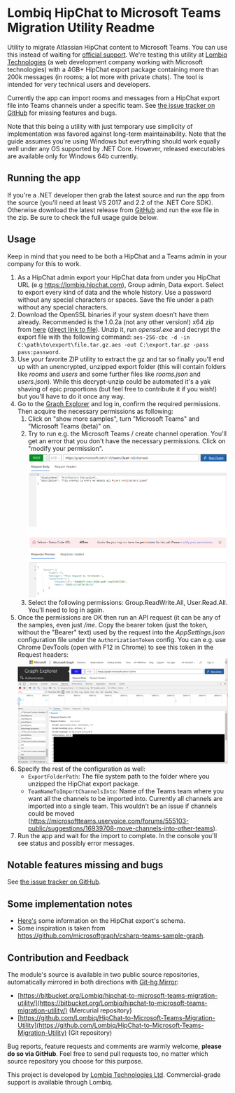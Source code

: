 ﻿# Lombiq HipChat to Microsoft Teams Migration Utility Readme



Utility to migrate Atlassian HipChat content to Microsoft Teams. You can use this instead of waiting for [official support](https://microsoftteams.uservoice.com/forums/555103-public/suggestions/16933120-importing-from-slack-hipchat-flowdock-basecamp). We're testing this utility at [Lombiq Technologies](https://lombiq.com) (a web development company working with Microsoft technologies) with a 4GB+ HipChat export package containing more than 200k messages (in rooms; a lot more with private chats). The tool is intended for very technical users and developers.

Currently the app can import rooms and messages from a HipChat export file into Teams channels under a specific team. See [the issue tracker on GitHub](https://github.com/Lombiq/HipChat-to-Microsoft-Teams-Migration-Utility/issues) for missing features and bugs.

Note that this being a utility with just temporary use simplicity of implementation was favored against long-term maintainability. Note that the guide assumes you're using Windows but everything should work equally well under any OS supported by .NET Core. However, released executables are available only for Windows 64b currently.


## Running the app

If you're a .NET developer then grab the latest source and run the app from the source (you'll need at least VS 2017 and 2.2 of the .NET Core SDK). Otherwise download the latest release from [GitHub](https://github.com/Lombiq/HipChat-to-Microsoft-Teams-Migration-Utility/releases) and run the exe file in the zip. Be sure to check the full usage guide below.


## Usage

Keep in mind that you need to be both a HipChat and a Teams admin in your company for this to work.

1. As a HipChat admin export your HipChat data from under you HipChat URL (e.g https://lombiq.hipchat.com), Group admin, Data export. Select to export every kind of data and the whole history. Use a password without any special characters or spaces. Save the file under a path without any special characters.
2. Download the OpenSSL binaries if your system doesn't have them already. Recommended is the 1.0.2a (not any other version!) x64 zip from [here](https://bintray.com/vszakats/generic/openssl/1.0.2a) ([direct link to file](https://bintray.com/vszakats/generic/download_file?file_path=openssl-1.0.2a-win64-mingw.zip)). Unzip it, run *openssl.exe* and decrypt the export file with the following command: `aes-256-cbc -d -in C:\path\to\export\file.tar.gz.aes -out C:\export.tar.gz -pass pass:password`.
3. Use your favorite ZIP utility to extract the gz and tar so finally you'll end up with an unencrypted, unzipped export folder (this will contain folders like *rooms* and *users* and some further files like *rooms.json* and *users.json*). While this decrypt-unzip could be automated it's a yak shaving of epic proportions (but feel free to contribute it if you wish!) but you'll have to do it once any way.
4. Go to the [Graph Explorer](https://developer.microsoft.com/en-us/graph/graph-explorer) and log in, confirm the required permissions. Then acquire the necessary permissions as following:
    1. Click on "show more samples", turn "Microsoft Teams" and "Microsoft Teams (beta)" on.
    2. Try to run e.g. the Microsoft Teams / create channel operation. You'll get an error that you don't have the necessary permissions. Click on "modify your permission".
    ![Permissions warning](Screenshots/InsufficentPermissions.png)
    3. Select the following permissions: Group.ReadWrite.All, User.Read.All. You'll need to log in again.
5. Once the permissions are OK then run an API request (it can be any of the samples, even just */me*. Copy the bearer token (just the token, without the "Bearer" text) used by the request into the *AppSettings.json* configuration file under the `AuthorizationToken` config. You can e.g. use Chrome DevTools (open with F12 in Chrome) to see this token in the Request headers:
        ![Permissions warning](Screenshots/BearerToken.png)
6. Specify the rest of the configuration as well:
    - `ExportFolderPath`: The file system path to the folder where you unzipped the HipChat export package.
    - `TeamNameToImportChannelsInto`: Name of the Teams team where you want all the channels to be imported into. Currently all channels are imported into a single team. This wouldn't be an issue if channels could be moved (https://microsoftteams.uservoice.com/forums/555103-public/suggestions/16939708-move-channels-into-other-teams).
7. Run the app and wait for the import to complete. In the console you'll see status and possibly error messages.


## Notable features missing and bugs

See [the issue tracker on GitHub](https://github.com/Lombiq/HipChat-to-Microsoft-Teams-Migration-Utility/issues).


## Some implementation notes

- [Here's](https://confluence.atlassian.com/hipchatkb/exporting-from-hipchat-server-or-data-center-for-data-portability-950821555.html) some information on the HipChat export's schema.
- Some inspiration is taken from https://github.com/microsoftgraph/csharp-teams-sample-graph.


## Contribution and Feedback

The module's source is available in two public source repositories, automatically mirrored in both directions with [Git-hg Mirror](https://githgmirror.com):

- [https://bitbucket.org/Lombiq/hipchat-to-microsoft-teams-migration-utility/](https://bitbucket.org/Lombiq/hipchat-to-microsoft-teams-migration-utility/) (Mercurial repository)
- [https://github.com/Lombiq/HipChat-to-Microsoft-Teams-Migration-Utility](https://github.com/Lombiq/HipChat-to-Microsoft-Teams-Migration-Utility) (Git repository)

Bug reports, feature requests and comments are warmly welcome, **please do so via GitHub**. Feel free to send pull requests too, no matter which source repository you choose for this purpose.

This project is developed by [Lombiq Technologies Ltd](https://lombiq.com/). Commercial-grade support is available through Lombiq.